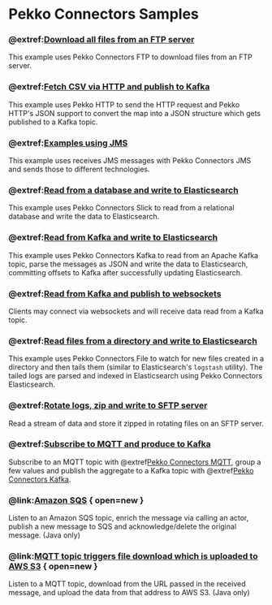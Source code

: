 # Pekko Connectors Samples

### @extref:[Download all files from an FTP server](ftp-to-file:index.html)
This example uses Pekko Connectors FTP to download files from an FTP server.

### @extref:[Fetch CSV via HTTP and publish to Kafka](http-csv-to-kafka:index.html)
This example uses Pekko HTTP to send the HTTP request and Pekko HTTP's JSON support to convert the map into a JSON structure which gets published to a Kafka topic.

### @extref:[Examples using JMS](jms:index.html)
This example uses receives JMS messages with Pekko Connectors JMS and sends those to different technologies.

### @extref:[Read from a database and write to Elasticsearch](jdbc-to-elasticsearch:index.html)
This example uses Pekko Connectors Slick to read from a relational database and write the data to Elasticsearch.

### @extref:[Read from Kafka and write to Elasticsearch](kafka-to-elasticsearch:index.html)
This example uses Pekko Connectors Kafka to read from an Apache Kafka topic, parse the messages as JSON and write the data to Elasticsearch, committing offsets to Kafka after successfully updating Elasticsearch.

### @extref:[Read from Kafka and publish to websockets](kafka-to-websocket-clients:index.html)
Clients may connect via websockets and will receive data read from a Kafka topic.

### @extref:[Read files from a directory and write to Elasticsearch](file-to-elasticsearch:index.html)
This example uses Pekko Connectors File to watch for new files created in a directory and then tails them (similar to Elasticsearch's `logstash` utility). The tailed logs are parsed and indexed in Elasticsearch using Pekko Connectors Elasticsearch.

### @extref:[Rotate logs, zip and write to SFTP server](rotate-logs-to-ftp:index.html)
Read a stream of data and store it zipped in rotating files on an SFTP server.

### @extref:[Subscribe to MQTT and produce to Kafka](mqtt-to-kafka:index.html)
Subscribe to an MQTT topic with @extref[Pekko Connectors MQTT](pekko-connectors:/mqtt.html), group a few values and publish the aggregate to a Kafka topic with @extref[Pekko Connectors Kafka](alpakka-kafka:).

### @link:[Amazon SQS](https://github.com/apache/incubator-pekko-connectors-samples/tree/main/pekko-connectors-sample-sqs-java) { open=new }
Listen to an Amazon SQS topic, enrich the message via calling an actor, publish a new message to SQS and acknowledge/delete the original message. (Java only)

### @link:[MQTT topic triggers file download which is uploaded to AWS S3](https://github.com/apache/incubator-pekko-connectors-samples/tree/main/pekko-connectors-sample-mqtt-http-to-s3-java) { open=new }

Listen to a MQTT topic, download from the URL passed in the received message, and upload the data from that address to AWS S3. (Java only)
